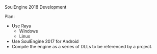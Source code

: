 SoulEngine 2018 Development

Plan:

- Use Raya
	- Windows
	- Linux
- Use SoulEngine 2017 for Android
- Compile the engine as a series of DLLs to be referenced by a project.